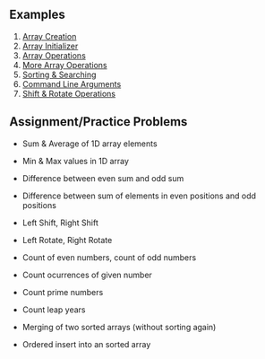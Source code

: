 ## Examples
1. [Array Creation](ArrayCreationDemo.java)
2. [Array Initializer](ArrayInitializerDemo.java)
3. [Array Operations](ArrayOperations.java)
4. [More Array Operations](MoreArrayOperations.java)
5. [Sorting & Searching](SortingSearchingDemo.java)
6. [Command Line Arguments](CommandLineArgsDemo.java)
7. [Shift & Rotate Operations](RotateShiftOperations.java)

## Assignment/Practice Problems
* Sum & Average of 1D array elements
* Min & Max values in 1D array
* Difference between even sum and odd sum
* Difference between sum of elements in even positions and odd positions
* Left Shift, Right Shift
* Left Rotate, Right Rotate

* Count of even numbers, count of odd numbers
* Count ocurrences of given number
* Count prime numbers
* Count leap years

* Merging of two sorted arrays (without sorting again)
* Ordered insert into an sorted array